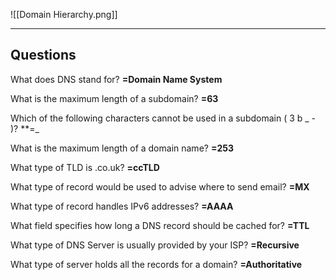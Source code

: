


![[Domain Hierarchy.png]]

---
## **Questions**

What does DNS stand for?
**=Domain Name System**

What is the maximum length of a subdomain?
**=63**

Which of the following characters cannot be used in a subdomain ( 3 b _ - )?
**=_

What is the maximum length of a domain name?
**=253**

What type of TLD is .co.uk?
**=ccTLD**

What type of record would be used to advise where to send email?
**=MX**

What type of record handles IPv6 addresses?
**=AAAA**

What field specifies how long a DNS record should be cached for?
**=TTL**

What type of DNS Server is usually provided by your ISP?
**=Recursive**

What type of server holds all the records for a domain?
**=Authoritative**

